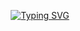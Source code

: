 <p align="center">
  <a href="https://git.io/typing-svg">
    <img src="https://readme-typing-svg.herokuapp.com?font=Silent+Hill&size=25&duration=4000&pause=100&color=8d1f02&background=00000000&center=true&vCenter=true&width=500&height=100&lines=there+was+a+hole+here.;it's+gone+now." alt="Typing SVG">
  </a>
</p>
